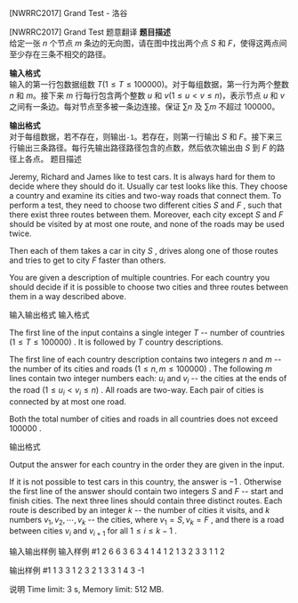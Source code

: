 



[NWRRC2017] Grand Test - 洛谷














[NWRRC2017] Grand Test
题意翻译
**题目描述**  
给定一张 $n$ 个节点 $m$ 条边的无向图，请在图中找出两个点 $S$ 和 $F$，使得这两点间至少存在三条不相交的路径。

**输入格式**   
输入的第一行包数据组数 $T(1 \leq T \leq 100000)$。对于每组数据，第一行为两个整数 $n$ 和 $m$。接下来 $m$ 行每行包含两个整数 $u$ 和 $v(1 \leq u < v \leq n)$，表示节点 $u$ 和 $v$ 之间有一条边。每对节点至多被一条边连接。保证 $\sum n$ 及 $\sum m$ 不超过 $100000$。

**输出格式**  
对于每组数据，若不存在，则输出`-1`。若存在，则第一行输出 $S$ 和 $F$。接下来三行输出三条路径。每行先输出路径路径包含的点数，然后依次输出由 $S$ 到 $F$ 的路径上各点。
题目描述


Jeremy, Richard and James like to test cars. It is always hard for them to decide where they should do it. Usually car test looks like this. They choose a country and examine its cities and two-way roads that connect them. To perform a test, they need to choose two different cities $S$ and $F$ , such that there exist three routes between them. Moreover, each city except $S$ and $F$ should be visited by at most one route, and none of the roads may be used twice.

Then each of them takes a car in city $S$ , drives along one of those routes and tries to get to city $F$ faster than others.

You are given a description of multiple countries. For each country you should decide if it is possible to choose two cities and three routes between them in a way described above.


输入输出格式
输入格式



The first line of the input contains a single integer $T$ -- number of countries $(1 \le T \le 100 000)$ . It is followed by $T$ country descriptions.

The first line of each country description contains two integers $n$ and $m$ -- the number of its cities and roads $(1 \le n , m \le 100 000)$ . The following $m$ lines contain two integer numbers each: $u_{i}$ and $v_{i}$ -- the cities at the ends of the road $(1 \le u_{i} < v_{i} \le n)$ . All roads are two-way. Each pair of cities is connected by at most one road.

Both the total number of cities and roads in all countries does not exceed $100 000$ .


输出格式



Output the answer for each country in the order they are given in the input.

If it is not possible to test cars in this country, the answer is $−1$ . Otherwise the first line of the answer should contain two integers $S$ and $F$ -- start and finish cities. The next three lines should contain three distinct routes. Each route is described by an integer $k$ -- the number of cities it visits, and $k$ numbers $v_{1}, v_{2}, \cdots , v_{k}$ -- the cities, where $v_{1} = S , v_{k} = F$ , and there is a road between cities $v_{i}$ and $v_{i+1}$ for all $1 \le i \le k − 1$ .


输入输出样例
输入样例 #1
2
6 6
3 6
3 4
1 4
1 2
1 3
2 3
3 1
1 2

输出样例 #1
1 3
3 1 2 3
2 1 3
3 1 4 3
-1

说明
Time limit: 3 s, Memory limit: 512 MB. 








